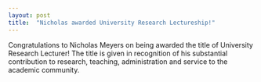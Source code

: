 ```yaml
---
layout: post
title:  "Nicholas awarded University Research Lectureship!"
---
```


Congratulations to Nicholas Meyers on being awarded the title of University Research Lecturer! 
The title is given in recognition of his substantial contribution to research, teaching, administration and service to the academic community.
